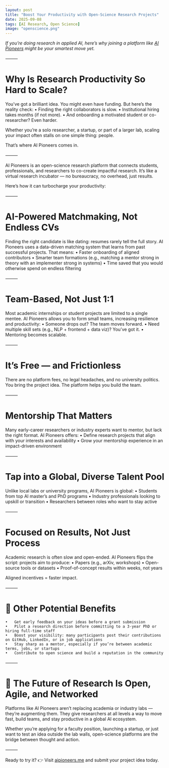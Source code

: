 ```yaml
---
layout: post
title: "Boost Your Productivity with Open-Science Research Projects"
date: 2025-09-08
tags: [AI Research, Open Science]
image: "openscience.png"
---
```


*If you’re doing research in applied AI, here’s why joining a platform like [AI Pioneers](https://www.aipioneers.me) might be your smartest move yet.*

⸻

# Why Is Research Productivity So Hard to Scale?

You’ve got a brilliant idea. You might even have funding. But here’s the reality check:
	•	Finding the right collaborators is slow.
	•	Institutional hiring takes months (if not more).
	•	And onboarding a motivated student or co-researcher? Even harder.

Whether you’re a solo researcher, a startup, or part of a larger lab, scaling your impact often stalls on one simple thing: people.

That’s where AI Pioneers comes in.

⸻

AI Pioneers is an open-science research platform that connects students, professionals, and researchers to co-create impactful research. It’s like a virtual research incubator — no bureaucracy, no overhead, just results.

Here’s how it can turbocharge your productivity:

⸻

# AI-Powered Matchmaking, Not Endless CVs

Finding the right candidate is like dating: resumes rarely tell the full story.
AI Pioneers uses a data-driven matching system that learns from past successful projects. That means:
	•	Faster onboarding of aligned contributors
	•	Smarter team formations (e.g., matching a mentor strong in theory with an implementer strong in systems)
	•	Time saved that you would otherwise spend on endless filtering

⸻

# Team-Based, Not Just 1:1

Most academic internships or student projects are limited to a single mentee.
AI Pioneers allows you to form small teams, increasing resilience and productivity:
	•	Someone drops out? The team moves forward.
	•	Need multiple skill sets (e.g., NLP + frontend + data viz)? You’ve got it.
	•	Mentoring becomes scalable.

⸻

# It’s Free — and Frictionless

There are no platform fees, no legal headaches, and no university politics.
You bring the project idea. The platform helps you build the team.

⸻

# Mentorship That Matters

Many early-career researchers or industry experts want to mentor, but lack the right format.
AI Pioneers offers:
	•	Define research projects that align with your interests and availability
	•	Grow your mentorship experience in an impact-driven environment

⸻

# Tap into a Global, Diverse Talent Pool

Unlike local labs or university programs, AI Pioneers is global:
	•	Students from top AI master’s and PhD programs
	•	Industry professionals looking to upskill or transition
	•	Researchers between roles who want to stay active

⸻

# Focused on Results, Not Just Process

Academic research is often slow and open-ended.
AI Pioneers flips the script: projects aim to produce:
	•	Papers (e.g., arXiv, workshops)
	•	Open-source tools or datasets
	•	Proof-of-concept results within weeks, not years

Aligned incentives = faster impact.

⸻

# 🧠 Other Potential Benefits 

	•	Get early feedback on your ideas before a grant submission
	•	Pilot a research direction before committing to a 3-year PhD or hiring full-time staff
	•	Boost your visibility: many participants post their contributions on GitHub, LinkedIn, or in job applications
	•	Stay sharp as a mentor, especially if you’re between academic terms, jobs, or startups
	•	Contribute to open science and build a reputation in the community

⸻

# 🧭 The Future of Research Is Open, Agile, and Networked

Platforms like AI Pioneers aren’t replacing academia or industry labs — they’re augmenting them. They give researchers at all levels a way to move fast, build teams, and stay productive in a global AI ecosystem.

Whether you’re applying for a faculty position, launching a startup, or just want to test an idea outside the lab walls, open-science platforms are the bridge between thought and action.

⸻

Ready to try it?
👉 Visit [aipioneers.me](https://www.aipioneers.me) and submit your project idea today.

